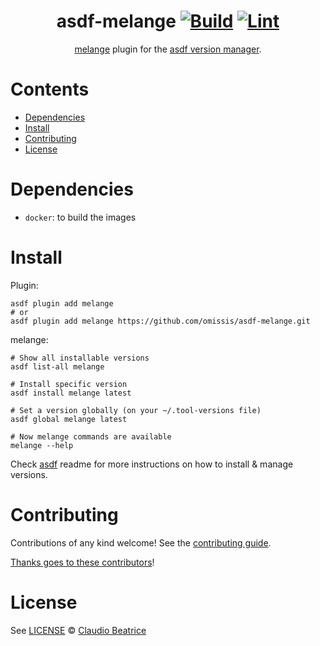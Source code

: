 <div align="center">

# asdf-melange [![Build](https://github.com/omissis/asdf-melange/actions/workflows/build.yml/badge.svg)](https://github.com/omissis/asdf-melange/actions/workflows/build.yml) [![Lint](https://github.com/omissis/asdf-melange/actions/workflows/lint.yml/badge.svg)](https://github.com/omissis/asdf-melange/actions/workflows/lint.yml)

[melange](https://github.com/chainguard-dev/melange/tree/main/docs) plugin for the [asdf version manager](https://asdf-vm.com).

</div>

# Contents

- [Dependencies](#dependencies)
- [Install](#install)
- [Contributing](#contributing)
- [License](#license)

# Dependencies

- `docker`: to build the images

# Install

Plugin:

```shell
asdf plugin add melange
# or
asdf plugin add melange https://github.com/omissis/asdf-melange.git
```

melange:

```shell
# Show all installable versions
asdf list-all melange

# Install specific version
asdf install melange latest

# Set a version globally (on your ~/.tool-versions file)
asdf global melange latest

# Now melange commands are available
melange --help
```

Check [asdf](https://github.com/asdf-vm/asdf) readme for more instructions on how to
install & manage versions.

# Contributing

Contributions of any kind welcome! See the [contributing guide](contributing.md).

[Thanks goes to these contributors](https://github.com/omissis/asdf-melange/graphs/contributors)!

# License

See [LICENSE](LICENSE) © [Claudio Beatrice](https://github.com/omissis/)
